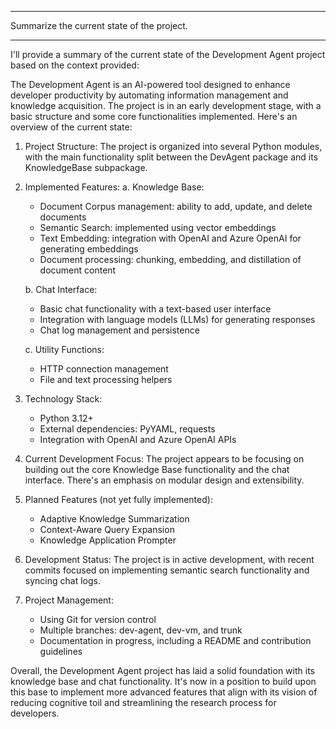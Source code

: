 <!-- LOG METADATA {"size": 2} -->

---

<!-- MSG METADATA {"publisher": "user:tty", "created": 1726328015055901606} -->

Summarize the current state of the project.

---

<!-- MSG METADATA {"publisher": "agent:llm:anthropic:claude-3-5-sonnet-20240620", "created": 1726328030395594829} -->

I'll provide a summary of the current state of the Development Agent project based on the context provided:

The Development Agent is an AI-powered tool designed to enhance developer productivity by automating information management and knowledge acquisition. The project is in an early development stage, with a basic structure and some core functionalities implemented. Here's an overview of the current state:

1. Project Structure:
   The project is organized into several Python modules, with the main functionality split between the DevAgent package and its KnowledgeBase subpackage.

2. Implemented Features:
   a. Knowledge Base:
      - Document Corpus management: ability to add, update, and delete documents
      - Semantic Search: implemented using vector embeddings
      - Text Embedding: integration with OpenAI and Azure OpenAI for generating embeddings
      - Document processing: chunking, embedding, and distillation of document content

   b. Chat Interface:
      - Basic chat functionality with a text-based user interface
      - Integration with language models (LLMs) for generating responses
      - Chat log management and persistence

   c. Utility Functions:
      - HTTP connection management
      - File and text processing helpers

3. Technology Stack:
   - Python 3.12+
   - External dependencies: PyYAML, requests
   - Integration with OpenAI and Azure OpenAI APIs

4. Current Development Focus:
   The project appears to be focusing on building out the core Knowledge Base functionality and the chat interface. There's an emphasis on modular design and extensibility.

5. Planned Features (not yet fully implemented):
   - Adaptive Knowledge Summarization
   - Context-Aware Query Expansion
   - Knowledge Application Prompter

6. Development Status:
   The project is in active development, with recent commits focused on implementing semantic search functionality and syncing chat logs.

7. Project Management:
   - Using Git for version control
   - Multiple branches: dev-agent, dev-vm, and trunk
   - Documentation in progress, including a README and contribution guidelines

Overall, the Development Agent project has laid a solid foundation with its knowledge base and chat functionality. It's now in a position to build upon this base to implement more advanced features that align with its vision of reducing cognitive toil and streamlining the research process for developers.
